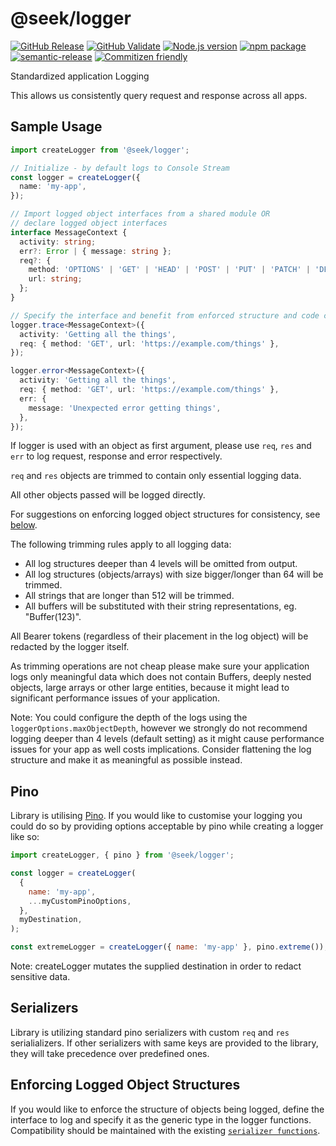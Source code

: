 # @seek/logger

[![GitHub Release](https://github.com/seek-oss/logger/workflows/Release/badge.svg?branch=master)](https://github.com/seek-oss/logger/actions?query=workflow%3ARelease)
[![GitHub Validate](https://github.com/seek-oss/logger/workflows/Validate/badge.svg?branch=master)](https://github.com/seek-oss/logger/actions?query=workflow%3AValidate)
[![Node.js version](https://img.shields.io/badge/node-%3E%3D%208-brightgreen)](https://nodejs.org/en/)
[![npm package](https://img.shields.io/npm/v/@seek/logger)](https://www.npmjs.com/package/@seek/logger)
[![semantic-release](https://img.shields.io/badge/%20%20%F0%9F%93%A6%F0%9F%9A%80-semantic--release-e10079.svg)](https://github.com/semantic-release/semantic-release)
[![Commitizen friendly](https://img.shields.io/badge/commitizen-friendly-brightgreen.svg)](http://commitizen.github.io/cz-cli/)

Standardized application Logging

This allows us consistently query request and response across all apps.

## Sample Usage

```typescript
import createLogger from '@seek/logger';

// Initialize - by default logs to Console Stream
const logger = createLogger({
  name: 'my-app',
});

// Import logged object interfaces from a shared module OR
// declare logged object interfaces
interface MessageContext {
  activity: string;
  err?: Error | { message: string };
  req?: {
    method: 'OPTIONS' | 'GET' | 'HEAD' | 'POST' | 'PUT' | 'PATCH' | 'DELETE';
    url: string;
  };
}

// Specify the interface and benefit from enforced structure and code completion.
logger.trace<MessageContext>({
  activity: 'Getting all the things',
  req: { method: 'GET', url: 'https://example.com/things' },
});

logger.error<MessageContext>({
  activity: 'Getting all the things',
  req: { method: 'GET', url: 'https://example.com/things' },
  err: {
    message: 'Unexpected error getting things',
  },
});
```

If logger is used with an object as first argument, please use `req`, `res` and `err` to log request, response and error respectively.

`req` and `res` objects are trimmed to contain only essential logging data.

All other objects passed will be logged directly.

For suggestions on enforcing logged object structures for consistency, see [below](#enforcing-logged-object-structures).

The following trimming rules apply to all logging data:

- All log structures deeper than 4 levels will be omitted from output.
- All log structures (objects/arrays) with size bigger/longer than 64 will be trimmed.
- All strings that are longer than 512 will be trimmed.
- All buffers will be substituted with their string representations, eg. "Buffer(123)".

All Bearer tokens (regardless of their placement in the log object) will be redacted by the logger itself.

As trimming operations are not cheap please make sure your application logs only meaningful data which does not contain
Buffers, deeply nested objects, large arrays or other large entities, because it might lead to significant performance issues of your application.

Note: You could configure the depth of the logs using the `loggerOptions.maxObjectDepth`, however we strongly do not recommend
logging deeper than 4 levels (default setting) as it might cause performance issues for your app as well costs implications.
Consider flattening the log structure and make it as meaningful as possible instead.

## Pino

Library is utilising [Pino](https://github.com/pinojs/pino/blob/master/docs/api.md#options).
If you would like to customise your logging you could do so by providing options acceptable by pino while creating a logger like so:

```javascript
import createLogger, { pino } from '@seek/logger';

const logger = createLogger(
  {
    name: 'my-app',
    ...myCustomPinoOptions,
  },
  myDestination,
);

const extremeLogger = createLogger({ name: 'my-app' }, pino.extreme());
```

Note: createLogger mutates the supplied destination in order to redact sensitive data.

## Serializers

Library is utilizing standard pino serializers with custom `req` and `res` serialializers.
If other serializers with same keys are provided to the library, they will take precedence over predefined ones.

## Enforcing Logged Object Structures

If you would like to enforce the structure of objects being logged, define the interface to log and specify it as the generic type in the logger functions.
Compatibility should be maintained with the existing [`serializer functions`](src/serializers/index.ts).
